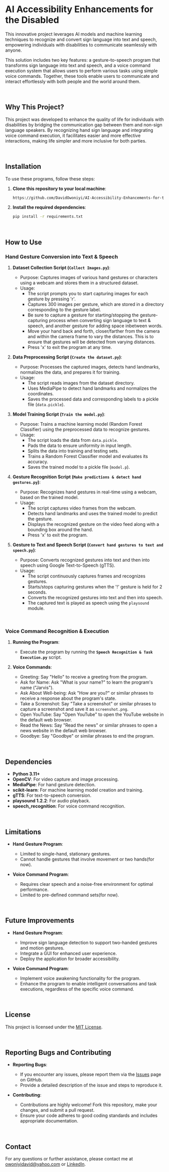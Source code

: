 # **AI Accessibility Enhancements for the Disabled**

This innovative project leverages AI models and machine learning techniques to recognize and convert sign language into text and speech, empowering individuals with disabilities to communicate seamlessly with anyone. 

This solution includes two key features: a gesture-to-speech program that transforms sign language into text and speech, and a voice command execution system that allows users to perform various tasks using simple voice commands. Together, these tools enable users to communicate and interact effortlessly with both people and the world around them.

<br />

## **Why This Project?**  
This project was developed to enhance the quality of life for individuals with disabilities by bridging the communication gap between them and non-sign language speakers. By recognizing hand sign language and integrating voice command execution, it facilitates easier and more effective interactions, making life simpler and more inclusive for both parties.

<br />

## **Installation**

To use these programs, follow these steps:

1. **Clone this repository to your local machine**:
   ```bash
   https://github.com/DavidOwoniyi/AI-Accessibility-Enhancements-for-the-Disabled.git
   ```

2. **Install the required dependencies**:
   ```bash
   pip install -r requirements.txt
   ```

<br />

## **How to Use**

### **Hand Gesture Conversion into Text & Speech**

 1. **Dataset Collection Script (`Collect Images.py`)**:
	- Purpose: Captures images of various hand gestures or characters using a webcam and stores them in a structured dataset.
	- Usage:
	  - The script prompts you to start capturing images for each gesture by pressing 'r'.
	  - Captures 300 images per gesture, which are stored in a directory corresponding to the gesture label.
	  - Be sure to capture a gesture for starting/stopping the gesture-capturing process when converting sign language to text & speech, and another gesture for adding space inbetween words.
	  - Move your hand back and forth, closer/farther from the camera and within the camera frame to vary the distances. This is to ensure that gestures will be detected from varying distances.
	  - Press 'x' to exit the program at any time.

 2. **Data Preprocessing Script (`Create the dataset.py`)**:
	- Purpose: Processes the captured images, detects hand landmarks, normalizes the data, and prepares it for training.
	- Usage:
	  - The script reads images from the dataset directory.
	  - Uses MediaPipe to detect hand landmarks and normalizes the coordinates.
	  - Saves the processed data and corresponding labels to a pickle file (`data.pickle`).

3. **Model Training Script (`Train the model.py`)**:
	- Purpose: Trains a machine learning model (Random Forest Classifier) using the preprocessed data to recognize gestures.
	- Usage:
	  - The script loads the data from `data.pickle`.
	  - Pads the data to ensure uniformity in input length.
	  - Splits the data into training and testing sets.
	  - Trains a Random Forest Classifier model and evaluates its accuracy.
	  - Saves the trained model to a pickle file (`model.p`).

4. **Gesture Recognition Script (`Make predictions & detect hand gestures.py`)**:
	- Purpose: Recognizes hand gestures in real-time using a webcam, based on the trained model.
	- Usage:
	  - The script captures video frames from the webcam.
	  - Detects hand landmarks and uses the trained model to predict the gesture.
	  - Displays the recognized gesture on the video feed along with a bounding box around the hand.
	  - Press 'x' to exit the program.

5. **Gesture to Text and Speech Script (`Convert hand gestures to text and speech.py`)**:
	- Purpose: Converts recognized gestures into text and then into speech using Google Text-to-Speech (gTTS).
	- Usage:
	  - The script continuously captures frames and recognizes gestures.
	  - Starts/stops capturing gestures when the '!' gesture is held for 2 seconds.
	  - Converts the recognized gestures into text and then into speech.
	  - The captured text is played as speech using the `playsound` module.

<br />

### **Voice Command Recognition & Execution**

1.	**Running the Program**:
	- Execute the program by running the **`Speech Recognition & Task Execution.py`** script.

2.	**Voice Commands**:
	   - Greeting: Say "Hello" to receive a greeting from the program.
	   - Ask for Name: Ask "What is your name?" to learn the program's name ("Jarvis").
	   - Ask About Well-being: Ask "How are you?" or similar phrases to receive a response about the program's state.
	   - Take a Screenshot: Say "Take a screenshot" or similar phrases to capture a screenshot and save it as `screenshot.png`.
	   - Open YouTube: Say "Open YouTube" to open the YouTube website in the default web browser.
	   - Read the News: Say "Read the news" or similar phrases to open a news website in the default web browser.
	   - Goodbye: Say "Goodbye" or similar phrases to end the program.

<br />

## **Dependencies**
- **Python 3.11+**
- **OpenCV**: For video capture and image processing.
- **MediaPipe**: For hand gesture detection.
- **scikit-learn**: For machine learning model creation and training.
- **gTTS**: For text-to-speech conversion.
- **playsound 1.2.2**: For audio playback.
- **speech_recognition**: For voice command recognition.

<br />

## **Limitations**

- **Hand Gesture Program**:
  - Limited to single-hand, stationary gestures.
  - Cannot handle gestures that involve movement or two hands(for now).

- **Voice Command Program**:
  - Requires clear speech and a noise-free environment for optimal performance.
  - Limited to pre-defined command sets(for now).

<br />


## **Future Improvements**

- **Hand Gesture Program**:
  - Improve sign language detection to support two-handed gestures and motion gestures.
  - Integrate a GUI for enhanced user experience.
  - Deploy the application for broader accessibility.

- **Voice Command Program**:
  - Implement voice awakening functionality for the program.
  - Enhance the program to enable intelligent conversations and task executions, regardless of the specific voice command.

<br />

## **License**

This project is licensed under the [MIT License](https://github.com/DavidOwoniyi/AI-Accessibility-Enhancements-for-the-Disabled/tree/main?tab=MIT-1-ov-file).

<br />

## **Reporting Bugs and Contributing**

- **Reporting Bugs**:
  - If you encounter any issues, please report them via the [Issues](https://github.com/DavidOwoniyi/AI-Accessibility-Enhancements-for-the-Disabled/issues) page on GitHub.
  - Provide a detailed description of the issue and steps to reproduce it.

- **Contributing**:
  - Contributions are highly welcome! Fork this repository, make your changes, and submit a pull request.
  - Ensure your code adheres to good coding standards and includes appropriate documentation.

<br />

## **Contact**

For any questions or further assistance, please contact me at  [owoniyidavid@yahoo.com](mailto:owoniyidavid@yahoo.com) or [LinkedIn](https://www.linkedin.com/in/david-owoniyi/).

